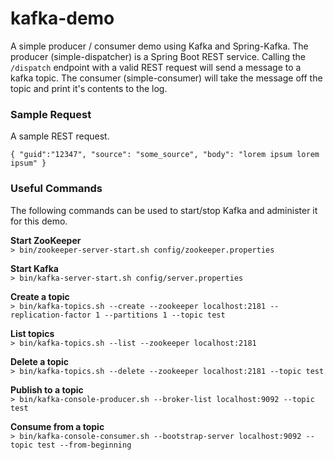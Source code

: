 # kafka-demo
A simple producer / consumer demo using Kafka and Spring-Kafka. The producer (simple-dispatcher) is a Spring Boot REST service. Calling the `/dispatch` endpoint with a valid REST request will send a message to a kafka topic. The consumer (simple-consumer) will take the message off the topic and print it's contents to the log.

### Sample Request
A sample REST request.  

`{
	"guid":"12347",
	"source": "some_source",
	"body": "lorem ipsum lorem ipsum"
}`

### Useful Commands
The following commands can be used to start/stop Kafka and administer it for this demo. 

**Start ZooKeeper**  
`> bin/zookeeper-server-start.sh config/zookeeper.properties`

**Start Kafka**  
`> bin/kafka-server-start.sh config/server.properties`

**Create a topic**  
`> bin/kafka-topics.sh --create --zookeeper localhost:2181 --replication-factor 1 --partitions 1 --topic test`

**List topics**  
`> bin/kafka-topics.sh --list --zookeeper localhost:2181`

**Delete a topic**  
`> bin/kafka-topics.sh --delete --zookeeper localhost:2181 --topic test`

**Publish to a topic**  
`> bin/kafka-console-producer.sh --broker-list localhost:9092 --topic test`

**Consume from a topic**  
`> bin/kafka-console-consumer.sh --bootstrap-server localhost:9092 --topic test --from-beginning`

